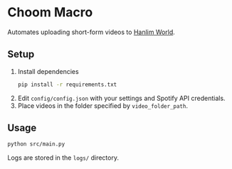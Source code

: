 # Choom Macro

Automates uploading short-form videos to [Hanlim World](https://app.hanlim.world/upload).

## Setup

1. Install dependencies
   ```bash
   pip install -r requirements.txt
   ```
2. Edit `config/config.json` with your settings and Spotify API credentials.
3. Place videos in the folder specified by `video_folder_path`.

## Usage

```bash
python src/main.py
```

Logs are stored in the `logs/` directory.
